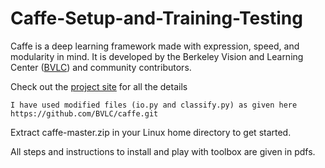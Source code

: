 # Caffe-Setup-and-Training-Testing
Caffe is a deep learning framework made with expression, speed, and modularity in mind.
It is developed by the Berkeley Vision and Learning Center ([BVLC](http://bvlc.eecs.berkeley.edu)) and community contributors.

Check out the [project site](http://caffe.berkeleyvision.org) for all the details
```
I have used modified files (io.py and classify.py) as given here https://github.com/BVLC/caffe.git
```
Extract caffe-master.zip in your Linux home directory to get started.

All steps and instructions to install and play with toolbox are given in pdfs.
